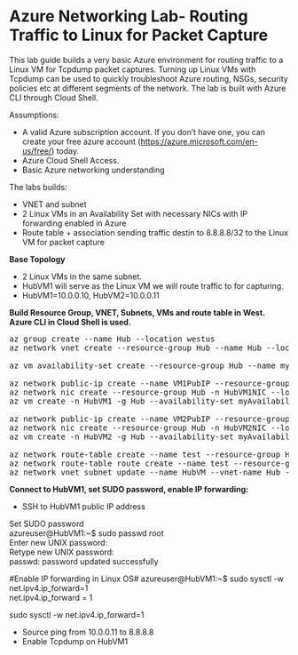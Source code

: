 # Azure Networking Lab- Routing Traffic to Linux for Packet Capture

This lab guide builds a very basic Azure environment for routing traffic to a Linux VM for Tcpdump packet captures. Turning up Linux VMs with Tcpdump can be used to quickly troubleshoot Azure routing, NSGs, security policies etc at different segments of the network. The lab is built with Azure CLI through Cloud Shell.

Assumptions:
-	A valid Azure subscription account. If you don’t have one, you can create your free azure account (https://azure.microsoft.com/en-us/free/) today.
- Azure Cloud Shell Access.
- Basic Azure networking understanding

The labs builds:
-	VNET and subnet
-	2 Linux VMs in an Availability Set with necessary NICs with IP forwarding enabled in Azure
-	Route table + association sending traffic destin to 8.8.8.8/32 to the Linux VM for packet capture

**Base Topology**
- 2 Linux VMs in the same subnet. 
- HubVM1 will serve as the Linux VM we will route traffic to for capturing. 
- HubVM1=10.0.0.10, HubVM2=10.0.0.11
 

**Build Resource Group, VNET, Subnets, VMs and route table in West. Azure CLI in Cloud Shell is used.**
<pre lang="...">
az group create --name Hub --location westus
az network vnet create --resource-group Hub --name Hub --location westus --address-prefixes 10.0.0.0/16 --subnet-name HubVM --subnet-prefix 10.0.0.0/24

az vm availability-set create --resource-group Hub --name myAvailabilitySet --platform-fault-domain-count 2 --platform-update-domain-count 2

az network public-ip create --name VM1PubIP --resource-group Hub --location westus --allocation-method Dynamic
az network nic create --resource-group Hub -n HubVM1NIC --location westus --subnet HubVM --private-ip-address 10.0.0.10 --vnet-name Hub --public-ip-address VM1PubIP --ip-forwarding true
az vm create -n HubVM1 -g Hub --availability-set myAvailabilitySet --image UbuntuLTS --admin-username azureuser --admin-password Msft123Msft123 --nics HubVM1NIC

az network public-ip create --name VM2PubIP --resource-group Hub --location westus --allocation-method Dynamic
az network nic create --resource-group Hub -n HubVM2NIC --location westus --subnet HubVM --private-ip-address 10.0.0.11 --vnet-name Hub --public-ip-address VM2PubIP --ip-forwarding true
az vm create -n HubVM2 -g Hub --availability-set myAvailabilitySet --image UbuntuLTS --admin-username azureuser --admin-password Msft123Msft123 --nics HubVM2NIC

az network route-table create --name test --resource-group Hub 
az network route-table route create --name test --resource-group Hub --route-table-name test --address-prefix 8.8.8.8/32 --next-hop-type VirtualAppliance --next-hop-ip-address 10.0.0.10
az network vnet subnet update --name HubVM --vnet-name Hub --resource-group Hub --route-table test
</pre>

**Connect to HubVM1, set SUDO password, enable IP forwarding:**
- SSH to HubVM1 public IP address<br/>

Set SUDO password<br/>
azureuser@HubVM1:~$ sudo passwd root<br/>
Enter new UNIX password:<br/>
Retype new UNIX password:<br/>
passwd: password updated successfully<br/>

#Enable IP forwarding in Linux OS#
azureuser@HubVM1:~$ sudo sysctl -w net.ipv4.ip_forward=1<br/>
net.ipv4.ip_forward = 1<br/>

sudo sysctl -w net.ipv4.ip_forward=1<br/>
- Source ping from 10.0.0.11 to 8.8.8.8
- Enable Tcpdump on HubVM1



